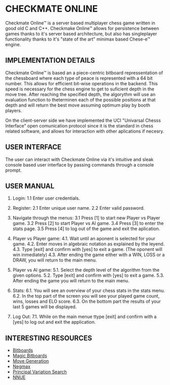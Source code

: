 # CHECKMATE ONLINE

Checkmate Online™ is a server based multiplayer chess game written in good old C and C++.
Checkmake Online™ allows for persistence between games thanks to it's server based
architecture, but also has singleplayer functionality thanks to it's "state of the art"
minimax based Chese-e™ engine.

## IMPLEMENTATION DETAILS

Checkmate Online™ is based an a piece-centric bitboard repressentation of the chessboard 
where each type of peace is represented with a 64 bit number. This allows for efficient bit-wise
operations in the backend. This speed is necessary for the chess engine to get to suficient
depth in the move tree. After reaching the specified depth, the algorythm will use an evaluation
function to theterminen each of the possible positions at that depth and will return the best
move assuming optimum play by booth players.

On the client-server side we have implemented the UCI "Univarsal Chesss Interface" open
comunication protocol since it is the standard in chess related software, and allows
for interaction with other aplications if necesry.

## USER INTERFACE

The user can interact with Checkmate Online via it's intuitive and sleak console based user
interface by passing commands through a console prompt.

## USER MANUAL

1. Login:
    1.1 Enter user credentials.

2. Register:
    2.1 Enter unique user name.
    2.2 Enter valid password.

3. Navigate through the menus:
    3.1 Press [1] to start new Player vs Player game.
    3.2 Press [2] to start Player vs AI game.
    3.4 Press [3] to enter the stats page.
    3.5 Press [4] to log out of the game and exit the aplication.

4. Player vs Player game:
    4.1. Wait until an aponent is selected for your game.
    4.2. Enter moves in algebraic notation as explained by the leyend.
    4.3. Type [exit] and confirm with [yes] to exit a game. (The oponent will win inmediately)
    4.3. After ending the game either with a WIN, LOSS or a DRAW, you will return to the main menu.

5. Player vs AI game:
    5.1. Select the depth level of the algorithm from the given options.
    5.2. Type [exit] and confirm with [yes] to exit a game.
    5.3. After ending the game you will return to the main menu.

6. Stats:
    6.1. You will see an overview of your chess stats in the stats menu.
    6.2. In the top part of the screen you will see your played game count, wins, losses and ELO score.
    6.3. On the bottom part the results of your last 5 games will be displayed.

7. Log Out:
    7.1. While on the main menue ttype [exit] and confirm with a [yes] to log out and exit the application.

## INTERESTING RESOURCES

- [Bitboards](https://www.chessprogramming.org/Bitboards)
- [Magic Bitboards](https://www.chessprogramming.org/Magic_Bitboards)
- [Move Generation](https://www.chessprogramming.org/Move_Generation#Staged_move_generation)
- [Negmax](https://www.chessprogramming.org/Negamax)
- [Principal Variation Search](https://www.chessprogramming.org/Principal_Variation_Search)
- [NNUE](https://www.chessprogramming.org/NNUE)

